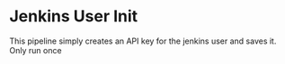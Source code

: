 # Jenkins User Init

This pipeline simply creates an API key for the jenkins user and saves it. Only run once